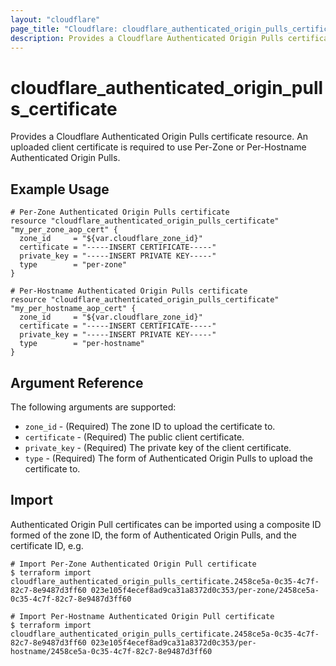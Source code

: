 ```yaml
---
layout: "cloudflare"
page_title: "Cloudflare: cloudflare_authenticated_origin_pulls_certificate"
description: Provides a Cloudflare Authenticated Origin Pulls certificate resource.
---
```


# cloudflare_authenticated_origin_pulls_certificate

Provides a Cloudflare Authenticated Origin Pulls certificate resource. An uploaded client certificate is required to use Per-Zone or Per-Hostname Authenticated Origin Pulls.

## Example Usage

```hcl
# Per-Zone Authenticated Origin Pulls certificate
resource "cloudflare_authenticated_origin_pulls_certificate" "my_per_zone_aop_cert" {
  zone_id     = "${var.cloudflare_zone_id}"
  certificate = "-----INSERT CERTIFICATE-----"
  private_key = "-----INSERT PRIVATE KEY-----"
  type        = "per-zone"
}

# Per-Hostname Authenticated Origin Pulls certificate
resource "cloudflare_authenticated_origin_pulls_certificate" "my_per_hostname_aop_cert" {
  zone_id     = "${var.cloudflare_zone_id}"
  certificate = "-----INSERT CERTIFICATE-----"
  private_key = "-----INSERT PRIVATE KEY-----"
  type        = "per-hostname"
}
```

## Argument Reference

The following arguments are supported:

- `zone_id` - (Required) The zone ID to upload the certificate to.
- `certificate` - (Required) The public client certificate.
- `private_key` - (Required) The private key of the client certificate.
- `type` - (Required) The form of Authenticated Origin Pulls to upload the certificate to.

## Import

Authenticated Origin Pull certificates can be imported using a composite ID formed of the zone ID, the form of Authenticated Origin Pulls, and the certificate ID, e.g.

```
# Import Per-Zone Authenticated Origin Pull certificate
$ terraform import cloudflare_authenticated_origin_pulls_certificate.2458ce5a-0c35-4c7f-82c7-8e9487d3ff60 023e105f4ecef8ad9ca31a8372d0c353/per-zone/2458ce5a-0c35-4c7f-82c7-8e9487d3ff60

# Import Per-Hostname Authenticated Origin Pull certificate
$ terraform import cloudflare_authenticated_origin_pulls_certificate.2458ce5a-0c35-4c7f-82c7-8e9487d3ff60 023e105f4ecef8ad9ca31a8372d0c353/per-hostname/2458ce5a-0c35-4c7f-82c7-8e9487d3ff60
```
